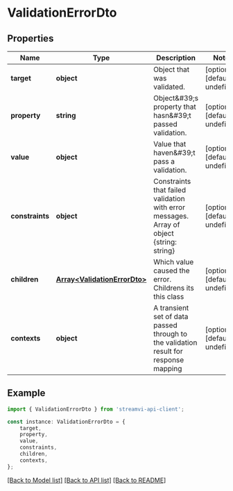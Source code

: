 # ValidationErrorDto


## Properties

Name | Type | Description | Notes
------------ | ------------- | ------------- | -------------
**target** | **object** | Object that was validated. | [optional] [default to undefined]
**property** | **string** | Object\&#39;s property that hasn\&#39;t passed validation. | [optional] [default to undefined]
**value** | **object** | Value that haven\&#39;t pass a validation. | [optional] [default to undefined]
**constraints** | **object** | Constraints that failed validation with error messages. Array of object {string: string} | [optional] [default to undefined]
**children** | [**Array&lt;ValidationErrorDto&gt;**](ValidationErrorDto.md) | Which value caused the error. Childrens its this class | [optional] [default to undefined]
**contexts** | **object** | A transient set of data passed through to the validation result for response mapping | [optional] [default to undefined]

## Example

```typescript
import { ValidationErrorDto } from 'streamvi-api-client';

const instance: ValidationErrorDto = {
    target,
    property,
    value,
    constraints,
    children,
    contexts,
};
```

[[Back to Model list]](../README.md#documentation-for-models) [[Back to API list]](../README.md#documentation-for-api-endpoints) [[Back to README]](../README.md)
